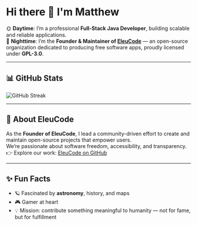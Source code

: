 # Hi there 👋 I'm Matthew

🌞 **Daytime**: I’m a professional **Full-Stack Java Developer**, building scalable and reliable applications.  
🌙 **Nighttime**: I’m the **Founder & Maintainer of [EleuCode](https://github.com/EleuCode)** — an open-source organization dedicated to producing free software apps, proudly licensed under **GPL-3.0**.

---

## 📊 GitHub Stats

![GitHub Streak](https://github-readme-streak-stats.herokuapp.com?user=matthewschaney&theme=radical&hide_border=false)  

---

## 🚀 About EleuCode
As the **Founder of EleuCode**, I lead a community-driven effort to create and maintain open-source projects that empower users.  
We’re passionate about software freedom, accessibility, and transparency.  
👉 Explore our work: [EleuCode on GitHub](https://github.com/EleuCode)

---

## ✨ Fun Facts
- 🪐 Fascinated by **astronomy**, history, and maps  
- 🎮 Gamer at heart  
- 💡 Mission: contribute something meaningful to humanity — not for fame, but for fulfillment  
